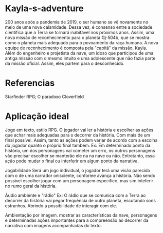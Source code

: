 # Kayla-s-adventure
200 anos após a pandemia de 2019, o ser humano se vê novamente no meio de uma nova calamidade.  Dessa vez, é consenso entre a sociedade científica que a Terra se tornará inabitável nos próximos anos. Assim, uma nova missão de reconhecimento para o planeta Gj-504b, que se mostra como o planeta mais adequado para o povoamento da raça humana. A nova equipe de reconhecimento é composta pela "capitã" da missão, Kayla. Além do engenheiro e projetista da nave,  um idoso que participou de uma antiga missão com o mesmo intuito e uma adolescente que não fazia parte da missão oficial. Assim, eles partem para o desconhecido.

# Referencias
Starfinder RPG;
O paradoxo Cloverfield

# Aplicação ideal
Jogo em texto, estilo RPG. O jogador vai ler a história e escolher as ações que achar mais adequadas para o decorrer da história. Com mais de um final possível. Assim, tanto as ações podem variar de acordo com a escolha do jogador quanto o próprio final também.
Ex: Em determinado ponto da história, um dos personagens vai cometer um erro, os outros personagens vão precisar escolher se manterão ele na na nave ou não. Entretanto, essa ação pode mudar o final ou interferir em algum ponto da narrativa.

Jogabilidade
Será um jogo individual, o jogador terá uma visão parecida com o de uma narrador onisciente, conforme avança a história. Não sendo possivel escolher jogar com um personagem especifico, mas sim inteferir no rumo geral da história.

Áudio ambiente e "rádio" 
Ex: O rádio que se comunica com a Terra ao decorrer da história vai pegar frequência de outro planeta, escutando sons estranhos. Abrindo a possibilidade de interagir com ele.
 
Ambientação por imagem.
mostrar as características da nave, personagens e determinadas ações importantes para a compreensão ao decorrer da narrativa com imagens acompanhadas do texto.
 